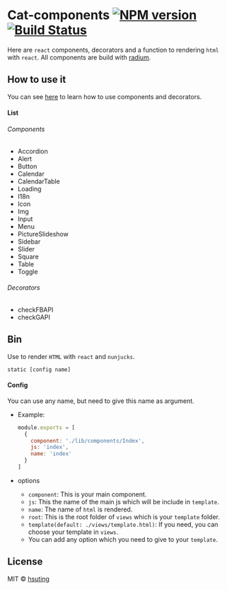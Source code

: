 # Cat-components [![NPM version][npm-image]][npm-url] [![Build Status][travis-image]][travis-url]
Here are `react` components, decorators and a function to rendering `html` with `react`. All components are build with [radium](https://github.com/FormidableLabs/radium).

## How to use it
You can see [here](http://hsuting.github.io/cat-components) to learn how to use components and decorators.

#### List
###### Components
- Accordion
- Alert
- Button
- Calendar
- CalendarTable
- Loading
- I18n
- Icon
- Img
- Input
- Menu
- PictureSlideshow
- Sidebar
- Slider
- Square
- Table
- Toggle

###### Decorators
- checkFBAPI
- checkGAPI

## Bin
Use to render `HTML` with `react` and `nunjucks`.
```
static [config name]
```

#### Config
You can use any name, but need to give this name as argument.

- Example:

  ```javascript
  module.exports = [
    {
      component: './lib/components/Index',
      js: 'index',
      name: 'index'
    }
  ]
  ```
- options
  - `component`: This is your main component.
  - `js`: This the name of the main js which will be include in `template`.
  - `name`: The name of `html` is rendered.
  - `root`: This is the root folder of `views` which is  your `template` folder.
  - `template(default: ./views/template.html)`: If you need, you can choose your template in `views`.
  - You can add any option which you need to give to your `template`.

## License
MIT © [hsuting](http://hsuting.com)

[npm-image]: https://badge.fury.io/js/cat-components.svg
[npm-url]: https://npmjs.org/package/cat-components
[travis-image]: https://travis-ci.org/HsuTing/cat-components.svg?branch=master
[travis-url]: https://travis-ci.org/HsuTing/cat-components
